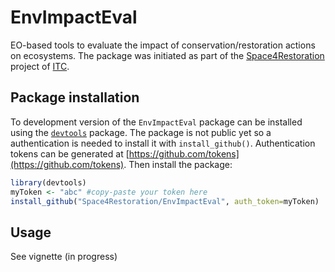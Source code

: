 # EnvImpactEval

EO-based tools to evaluate the impact of conservation/restoration actions on ecosystems. The package was initiated as part of the [Space4Restoration](itc.nl/space4restoration) project of [ITC](ITC.nl).

## Package installation
To development version of the `EnvImpactEval` package can be installed using the [`devtools`](https://cran.r-project.org/package=devtools) package. 
The package is not public yet so a authentication is needed to install it with `install_github()`. Authentication tokens can be generated at [https://github.com/tokens](https://github.com/tokens).
Then install the package:
```r
library(devtools)
myToken <- "abc" #copy-paste your token here
install_github("Space4Restoration/EnvImpactEval", auth_token=myToken)
```

## Usage 
See vignette (in progress)


